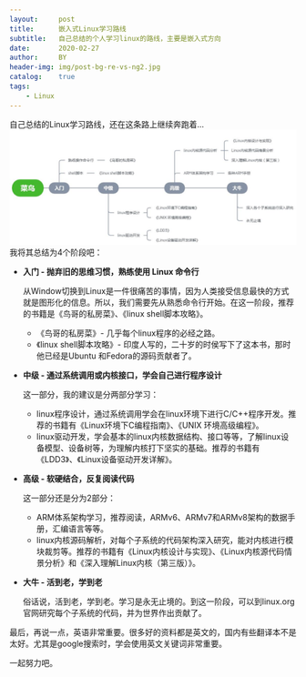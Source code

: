 ```yaml
---
layout:     post
title:      嵌入式Linux学习路线
subtitle:   自己总结的个人学习linux的路线，主要是嵌入式方向
date:       2020-02-27
author:     BY
header-img: img/post-bg-re-vs-ng2.jpg
catalog:    true
tags:
    - Linux
---
```


自己总结的Linux学习路线，还在这条路上继续奔跑着...
![embedding-linux-route](img/2020-02-27-embedding-linux-route.JPG)
我将其总结为4个阶段吧：

* **入门 - 抛弃旧的思维习惯，熟练使用 Linux 命令行**

    从Window切换到Linux是一件很痛苦的事情，因为人类接受信息最快的方式就是图形化的信息。所以，我们需要先从熟悉命令行开始。在这一阶段，推荐的书籍是《鸟哥的私房菜》、《linux shell脚本攻略》。

    * 《鸟哥的私房菜》- 几乎每个linux程序的必经之路。
    * 《linux shell脚本攻略》- 印度人写的，二十岁的时侯写下了这本书，那时他已经是Ubuntu 和Fedora的源码贡献者了。

* **中级 - 通过系统调用或内核接口，学会自己进行程序设计**
    
    这一部分，我的建议是分两部分学习：

    * linux程序设计，通过系统调用学会在linux环境下进行C/C++程序开发。推荐的书籍有《Linux环境下C编程指南》、《UNIX 环境高级编程》。
    * linux驱动开发，学会基本的linux内核数据结构、接口等等，了解linux设备模型、设备树等，为理解内核打下坚实的基础。推荐的书籍有《LDD3》、《Linux设备驱动开发详解》。

* **高级 - 软硬结合，反复阅读代码**

    这一部分还是分为2部分：

    * ARM体系架构学习，推荐阅读，ARMv6、ARMv7和ARMv8架构的数据手册，汇编语言等等。
    * linux内核源码解析，对每个子系统的代码架构深入研究，能对内核进行模块裁剪等。推荐的书籍有《Linux内核设计与实现》、《Linux内核源代码情景分析》和《深入理解Linux内核（第三版）》。

* **大牛 - 活到老，学到老**
    
    俗话说，活到老，学到老。学习是永无止境的。到这一阶段，可以到linux.org官网研究每个子系统的代码，并为世界作出贡献了。

最后，再说一点，英语非常重要。很多好的资料都是英文的，国内有些翻译本不是太好。尤其是google搜索时，学会使用英文关键词非常重要。

一起努力吧。
